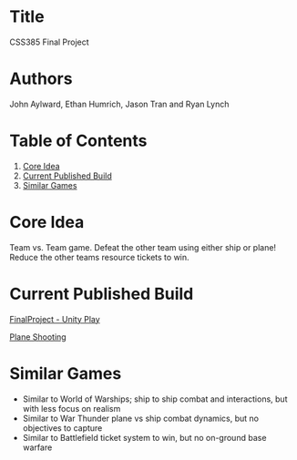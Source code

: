 # Title
CSS385 Final Project

# Authors
John Aylward, Ethan Humrich, Jason Tran  and Ryan Lynch

# Table of Contents

1.  [Core Idea](#orgf2144d5)
2.  [Current Published Build](#org3ab3de2)
3.  [Similar Games](#org6d60286)



<a id="orgf2144d5"></a>

# Core Idea

Team vs. Team game. Defeat the other team using either ship or plane! Reduce the other teams resource tickets to win.


<a id="org3ab3de2"></a>

# Current Published Build

[FinalProject - Unity Play](https://play.unity.com/mg/other/finalproject-10)

[Plane Shooting](https://play.unity.com/mg/other/mybranch)



<a id="org6d60286"></a>

# Similar Games

-   Similar to World of Warships; ship to ship combat and interactions, but with less focus on realism
-   Similar to War Thunder plane vs ship combat dynamics, but no objectives to capture
-   Similar to Battlefield ticket system to win, but no on-ground base warfare

